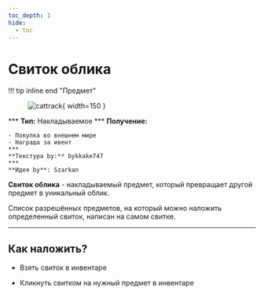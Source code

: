 ```yaml
---
toc_depth: 1
hide:
  - toc
---
```


# Свиток облика

!!! tip inline end "Предмет"
    <figure markdown="span">
        ![cattrack](../../assets/items/consumable/scroll.png){ width=150 }
    </figure>
    ***
    **Тип:** Накладываемое
    ***
    **Получение:**
    
    - Покупка во внешнем мире
    - Награда за ивент
    ***
    **Текстура by:** bykkake747
    ***
    **Идея by**: Szarkan

**Свиток облика** - накладываемый предмет, который превращает другой предмет в уникальный облик.

Список разрешённых предметов, на который можно наложить определенный свиток, написан на самом свитке.

***

## Как наложить?

- Взять свиток в инвентаре

- Кликнуть свитком на нужный предмет в инвентаре